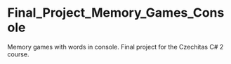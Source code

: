 # Final_Project_Memory_Games_Console
 Memory games with words in console. Final project for the Czechitas C# 2 course.
